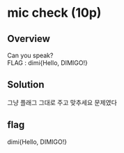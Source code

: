 # mic check (10p)
## Overview
Can you speak?  
FLAG : dimi{Hello, DIMIGO!}  

## Solution
그냥 플래그 그대로 주고 맞추세요 문제였다

## flag
dimi{Hello, DIMIGO!}  